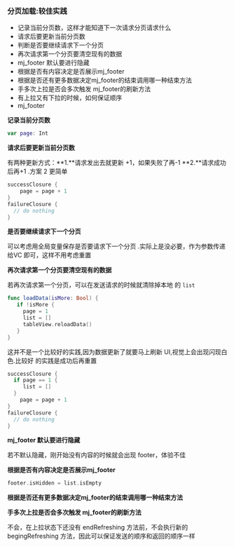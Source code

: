 ### 分页加载:较佳实践

- 记录当前分页数，这样才能知道下一次请求分页请求什么
- 请求后要更新当前分页数
- 判断是否要继续请求下一个分页
- 再次请求第一个分页要清空现有的数据
- mj_footer 默认要进行隐藏
- 根据是否有内容决定是否展示mj_footer
- 根据是否还有更多数据决定mj_footer的结束调用哪一种结束方法
- 手多次上拉是否会多次触发 mj_footer的刷新方法
- 有上拉又有下拉的时候，如何保证顺序
- mj_footer

**记录当前分页数**

```swift
var page: Int 
```

**请求后要更新当前分页数**

有两种更新方式：**1.**请求发出去就更新 +1，如果失败了再-1 **2.**请求成功后再+1 .方案 2 更简单

```swift
successClosure {
	page = page + 1
}
failureClosure {
  // do nothing
}
```

**是否要继续请求下一个分页**

可以考虑用全局变量保存是否要请求下一个分页 .实际上是没必要，作为参数传递给VC 即可，这样不用考虑重置

**再次请求第一个分页要清空现有的数据**

若再次请求第一个分页，可以在发送请求的时候就清除掉本地 的 `list`

```swift
func loadData(isMore: Bool) {
   if !isMore {
     page = 1
     list = []
     tableView.reloadData()
   }
}
```

这并不是一个比较好的实践,因为数据更新了就要马上刷新 UI,视觉上会出现闪现白色.比较好 的实践是成功后再重置

```swift
successClosure {
  if page == 1 {
     list = []
  }
	page = page + 1
}
failureClosure {
  // do nothing
}
```

**mj_footer 默认要进行隐藏**

若不默认隐藏，刚开始没有内容的时候就会出现 footer，体验不佳

**根据是否有内容决定是否展示mj_footer**

```swift
footer.isHidden = list.isEmpty
```

**根据是否还有更多数据决定mj_footer的结束调用哪一种结束方法**

**手多次上拉是否会多次触发 mj_footer的刷新方法**

不会，在上拉状态下还没有 endRefreshing 方法前，不会执行新的 begingRefreshing 方法，因此可以保证发送的顺序和返回的顺序一样